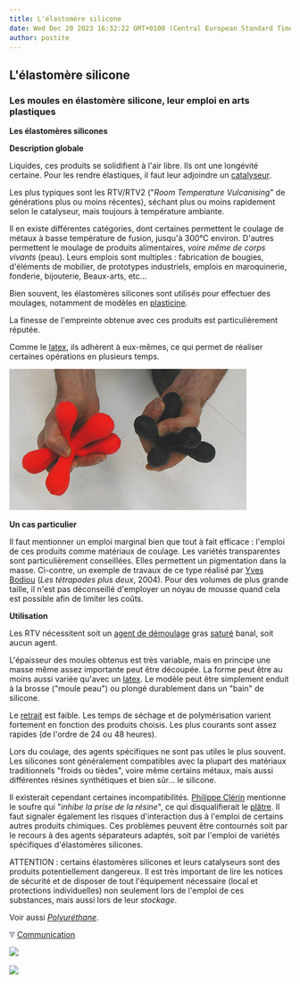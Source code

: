 ```yaml
---
title: L'élastomère silicone
date: Wed Dec 20 2023 16:32:22 GMT+0100 (Central European Standard Time)
author: postite
---
```


## L'élastomère silicone
### Les moules en élastomère silicone, leur emploi en arts plastiques
 **Les élastomères silicones**

**Description globale**

Liquides, ces produits se solidifient à l'air libre. Ils ont une longévité certaine. Pour les rendre élastiques, il faut leur adjoindre un [catalyseur](catalyse.html).

Les plus typiques sont les RTV/RTV2 ("_Room Temperature Vulcanising_" de générations plus ou moins récentes), séchant plus ou moins rapidement selon le catalyseur, mais toujours à température ambiante.

Il en existe différentes catégories, dont certaines permettent le coulage de métaux à basse température de fusion, jusqu'à 300°C environ. D'autres permettent le moulage de produits alimentaires, _voire même de corps vivants_ (peau). Leurs emplois sont multiples : fabrication de bougies, d'éléments de mobilier, de prototypes industriels, emplois en maroquinerie, fonderie, bijouterie, Beaux-arts, etc...

Bien souvent, les élastomères silicones sont utilisés pour effectuer des moulages, notamment de modèles en [plasticine](patesamodeler.html#plasticines).

La finesse de l'empreinte obtenue avec ces produits est particulièrement réputée.

Comme le [latex](latex.html), ils adhèrent à eux-mêmes, ce qui permet de réaliser certaines opérations en plusieurs temps.

![](images/yvesbodiouhexapodesvw.jpg)

**Un cas particulier**

Il faut mentionner un emploi marginal bien que tout à fait efficace : l'emploi de ces produits comme matériaux de coulage. Les variétés transparentes sont particulièrement conseillées. Elles permettent un pigmentation dans la masse. Ci-contre, un exemple de travaux de ce type réalisé par [Yves Bodiou](quinoussommes.html#yvesbodiou) (_Les tétrapodes plus deux_, 2004). Pour des volumes de plus grande taille, il n'est pas déconseillé d'employer un noyau de mousse quand cela est possible afin de limiter les coûts.

**Utilisation**

Les RTV nécessitent soit un [agent de démoulage](moulage.html#agentdemoulage) gras [saturé](saturation.html) banal, soit aucun agent.

L'épaisseur des moules obtenus est très variable, mais en principe une masse même assez importante peut être découpée. La forme peut être au moins aussi variée qu'avec un [latex](latex.html). Le modèle peut être simplement enduit à la brosse ("moule peau") ou plongé durablement dans un "bain" de silicone.

Le [retrait](retrait.html) est faible. Les temps de séchage et de polymérisation varient fortement en fonction des produits choisis. Les plus courants sont assez rapides (de l'ordre de 24 ou 48 heures).

Lors du coulage, des agents spécifiques ne sont pas utiles le plus souvent. Les silicones sont généralement compatibles avec la plupart des matériaux traditionnels "froids ou tièdes", voire même certains métaux, mais aussi différentes résines synthétiques et bien sûr... le silicone.

Il existerait cependant certaines incompatibilités. [Philippe Clérin](livres.html#philippeclerin) mentionne le soufre qui "_inhibe la prise de la résine_", ce qui disqualifierait le [plâtre](platre.html). Il faut signaler également les risques d'interaction dus à l'emploi de certains autres produits chimiques. Ces problèmes peuvent être contournés soit par le recours à des agents séparateurs adaptés, soit par l'emploi de variétés spécifiques d'élastomères silicones.

ATTENTION : certains élastomères silicones et leurs catalyseurs sont des produits potentiellement dangereux. Il est très important de lire les notices de sécurité et de disposer de tout l'équipement nécessaire (local et protections individuelles) non seulement lors de l'emploi de ces substances, mais aussi lors de leur _stockage_.

Voir aussi _[Polyuréthane](p.html#polyurethane)_.



![](images/flechebas.gif) [Communication](http://www.artrealite.com/annonceurs.htm) 

[![](https://cbonvin.fr/sites/regie.artrealite.com/visuels/campagne1.png)](index-2.html#20131014)

![](https://cbonvin.fr/sites/regie.artrealite.com/visuels/campagne2.png)